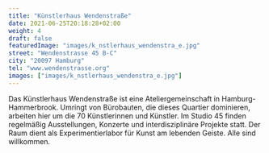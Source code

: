 ```yaml
---
title: "Künstlerhaus Wendenstraße"
date: 2021-06-25T20:18:28+02:00
weight: 4
draft: false
featuredImage: "images/k_nstlerhaus_wendenstra_e.jpg"
street: "Wendenstrasse 45 B-C"
city: "20097 Hamburg"
tel: "www.wendenstrasse.org"
images: ["images/k_nstlerhaus_wendenstra_e.jpg"]
---
```


Das Künstlerhaus Wendenstraße ist eine Ateliergemeinschaft in Hamburg-
Hammerbrook. Umringt von Bürobauten, die dieses Quartier dominieren,
arbeiten hier um die 70 Künstlerinnen und Künstler. Im Studio 45
finden regelmäßig Ausstellungen, Konzerte und interdisziplinäre Projekte
statt. Der Raum dient als Experimentierlabor für Kunst am lebenden
Geiste. Alle sind willkommen.

